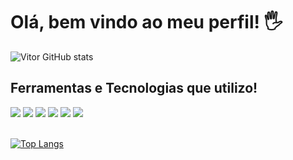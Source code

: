 # Olá, bem vindo ao meu perfil! 🖐️

![Vitor GitHub stats](https://github-readme-stats.vercel.app/api?username=Viitorsoares&show_icons=true&theme=highcontrast&locale=pt-br)

## Ferramentas e Tecnologias que utilizo!

<div style="display: inline_block">
  <img aling="center alt="html5" src="https://img.shields.io/badge/HTML5-E34F26?style=for-the-badge&logo=html5&logoColor=white"/>
  <img aling="center alt="css3" src="https://img.shields.io/badge/CSS3-1572B6?style=for-the-badge&logo=css3&logoColor=white"/>
  <img aling="center alt="javascript" src="https://img.shields.io/badge/JavaScript-323330?style=for-the-badge&logo=javascript&logoColor=F7DF1E"/>
  <img aling="center alt="typescript" src="https://img.shields.io/badge/TypeScript-007ACC?style=for-the-badge&logo=typescript&logoColor=white"/>
  <img aling="center alt="react" src="https://img.shields.io/badge/React-20232A?style=for-the-badge&logo=react&logoColor=61DAFB"/>
  <img aling="center alt="bootstrap" src="https://img.shields.io/badge/Bootstrap-563D7C?style=for-the-badge&logo=bootstrap&logoColor=white"/>
</div><br/>

[![Top Langs](https://github-readme-stats.vercel.app/api/top-langs/?username=Viitorsoares&layout=donut-vertical&locale=pt-br)](https://github.com/anuraghazra/github-readme-stats)
